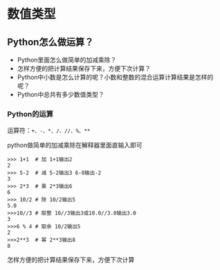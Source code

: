 # 数值类型

## Python怎么做运算？
* Python里面怎么做简单的加减乘除？
* 怎样方便的把计算结果保存下来，方便下次计算？
* Python中小数是怎么计算的呢？小数和整数的混合运算计算结果是怎样的呢？
* Python中总共有多少数值类型？
### Python的运算

 运算符：`+、-、*、/、//、%、**`
 
python做简单的加减乘除在解释器里面直输入即可

```
>>> 1+1  # 加 1+1输出2
2 
>>> 5-2  # 减 5-2输出3 6-8输出-2
3
>>> 2*3  # 乘 2*3输出6
6
>>> 10/2 # 除 10/2输出5
5.0
>>>10//3 # 取整 10//3输出3或10.0//3.0输出3.0
3
>>>6 % 4 # 取余 10/2输出5
2
>>>2**3  # 幂 2**3输出8
8
```

怎样方便的把计算结果保存下来，方便下次计算




